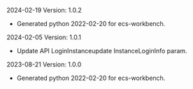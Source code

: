 2024-02-19 Version: 1.0.2
- Generated python 2022-02-20 for ecs-workbench.

2024-02-05 Version: 1.0.1
- Update API LoginInstanceupdate InstanceLoginInfo param.


2023-08-21 Version: 1.0.0
- Generated python 2022-02-20 for ecs-workbench.

